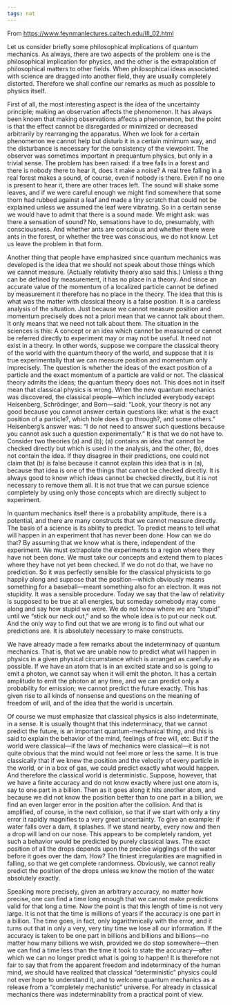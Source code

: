 ```yaml
---
tags: nat 
---
```


From <https://www.feynmanlectures.caltech.edu/III_02.html>

Let us consider briefly some philosophical implications of quantum mechanics. As always, there are two aspects of the problem: one is the philosophical implication for physics, and the other is the extrapolation of philosophical matters to other fields. When philosophical ideas associated with science are dragged into another field, they are usually completely distorted. Therefore we shall confine our remarks as much as possible to physics itself.

First of all, the most interesting aspect is the idea of the uncertainty principle; making an observation affects the phenomenon. It has always been known that making observations affects a phenomenon, but the point is that the effect cannot be disregarded or minimized or decreased arbitrarily by rearranging the apparatus. When we look for a certain phenomenon we cannot help but disturb it in a certain minimum way, and the disturbance is necessary for the consistency of the viewpoint. The observer was sometimes important in prequantum physics, but only in a trivial sense. The problem has been raised: if a tree falls in a forest and there is nobody there to hear it, does it make a noise? A real tree falling in a real forest makes a sound, of course, even if nobody is there. Even if no one is present to hear it, there are other traces left. The sound will shake some leaves, and if we were careful enough we might find somewhere that some thorn had rubbed against a leaf and made a tiny scratch that could not be explained unless we assumed the leaf were vibrating. So in a certain sense we would have to admit that there is a sound made. We might ask: was there a sensation of sound? No, sensations have to do, presumably, with consciousness. And whether ants are conscious and whether there were ants in the forest, or whether the tree was conscious, we do not know. Let us leave the problem in that form.

Another thing that people have emphasized since quantum mechanics was developed is the idea that we should not speak about those things which we cannot measure. (Actually relativity theory also said this.) Unless a thing can be defined by measurement, it has no place in a theory. And since an accurate value of the momentum of a localized particle cannot be defined by measurement it therefore has no place in the theory. The idea that this is what was the matter with classical theory is a false position. It is a careless analysis of the situation. Just because we cannot measure position and momentum precisely does not a priori mean that we cannot talk about them. It only means that we need not talk about them. The situation in the sciences is this: A concept or an idea which cannot be measured or cannot be referred directly to experiment may or may not be useful. It need not exist in a theory. In other words, suppose we compare the classical theory of the world with the quantum theory of the world, and suppose that it is true experimentally that we can measure position and momentum only imprecisely. The question is whether the ideas of the exact position of a particle and the exact momentum of a particle are valid or not. The classical theory admits the ideas; the quantum theory does not. This does not in itself mean that classical physics is wrong. When the new quantum mechanics was discovered, the classical people—which included everybody except Heisenberg, Schrödinger, and Born—said: “Look, your theory is not any good because you cannot answer certain questions like: what is the exact position of a particle?, which hole does it go through?, and some others.” Heisenberg’s answer was: “I do not need to answer such questions because you cannot ask such a question experimentally.” It is that we do not have to. Consider two theories (a) and (b); (a) contains an idea that cannot be checked directly but which is used in the analysis, and the other, (b), does not contain the idea. If they disagree in their predictions, one could not claim that (b) is false because it cannot explain this idea that is in (a), because that idea is one of the things that cannot be checked directly. It is always good to know which ideas cannot be checked directly, but it is not necessary to remove them all. It is not true that we can pursue science completely by using only those concepts which are directly subject to experiment.

In quantum mechanics itself there is a probability amplitude, there is a potential, and there are many constructs that we cannot measure directly. The basis of a science is its ability to predict. To predict means to tell what will happen in an experiment that has never been done. How can we do that? By assuming that we know what is there, independent of the experiment. We must extrapolate the experiments to a region where they have not been done. We must take our concepts and extend them to places where they have not yet been checked. If we do not do that, we have no prediction. So it was perfectly sensible for the classical physicists to go happily along and suppose that the position—which obviously means something for a baseball—meant something also for an electron. It was not stupidity. It was a sensible procedure. Today we say that the law of relativity is supposed to be true at all energies, but someday somebody may come along and say how stupid we were. We do not know where we are “stupid” until we “stick our neck out,” and so the whole idea is to put our neck out. And the only way to find out that we are wrong is to find out what our predictions are. It is absolutely necessary to make constructs.

We have already made a few remarks about the indeterminacy of quantum mechanics. That is, that we are unable now to predict what will happen in physics in a given physical circumstance which is arranged as carefully as possible. If we have an atom that is in an excited state and so is going to emit a photon, we cannot say when it will emit the photon. It has a certain amplitude to emit the photon at any time, and we can predict only a probability for emission; we cannot predict the future exactly. This has given rise to all kinds of nonsense and questions on the meaning of freedom of will, and of the idea that the world is uncertain.

Of course we must emphasize that classical physics is also indeterminate, in a sense. It is usually thought that this indeterminacy, that we cannot predict the future, is an important quantum-mechanical thing, and this is said to explain the behavior of the mind, feelings of free will, etc. But if the world were classical—if the laws of mechanics were classical—it is not quite obvious that the mind would not feel more or less the same. It is true classically that if we knew the position and the velocity of every particle in the world, or in a box of gas, we could predict exactly what would happen. And therefore the classical world is deterministic. Suppose, however, that we have a finite accuracy and do not know exactly where just one atom is, say to one part in a billion. Then as it goes along it hits another atom, and because we did not know the position better than to one part in a billion, we find an even larger error in the position after the collision. And that is amplified, of course, in the next collision, so that if we start with only a tiny error it rapidly magnifies to a very great uncertainty. To give an example: if water falls over a dam, it splashes. If we stand nearby, every now and then a drop will land on our nose. This appears to be completely random, yet such a behavior would be predicted by purely classical laws. The exact position of all the drops depends upon the precise wigglings of the water before it goes over the dam. How? The tiniest irregularities are magnified in falling, so that we get complete randomness. Obviously, we cannot really predict the position of the drops unless we know the motion of the water absolutely exactly.

Speaking more precisely, given an arbitrary accuracy, no matter how precise, one can find a time long enough that we cannot make predictions valid for that long a time. Now the point is that this length of time is not very large. It is not that the time is millions of years if the accuracy is one part in a billion. The time goes, in fact, only logarithmically with the error, and it turns out that in only a very, very tiny time we lose all our information. If the accuracy is taken to be one part in billions and billions and billions—no matter how many billions we wish, provided we do stop somewhere—then we can find a time less than the time it took to state the accuracy—after which we can no longer predict what is going to happen! It is therefore not fair to say that from the apparent freedom and indeterminacy of the human mind, we should have realized that classical “deterministic” physics could not ever hope to understand it, and to welcome quantum mechanics as a release from a “completely mechanistic” universe. For already in classical mechanics there was indeterminability from a practical point of view.